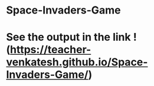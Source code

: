 # Space-Invaders-Game

# See the output in the link !(https://teacher-venkatesh.github.io/Space-Invaders-Game/)
